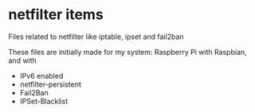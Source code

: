 # netfilter items
Files related to netfilter like iptable, ipset and fail2ban

These files are initially made for my system: Raspberry Pi with Raspbian, and with 
 - IPv6 enabled
 - netfilter-persistent 
 - Fail2Ban
 - IPSet-Blacklist
 
 
